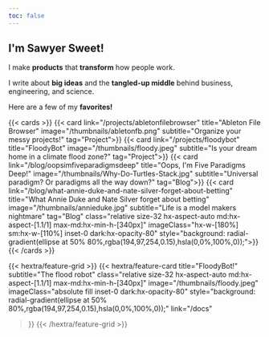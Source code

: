 ```yaml
---
toc: false
---
```

## I'm Sawyer Sweet!

I make **products** that **transform** how people work.

I write about **big ideas** and the **tangled-up middle** behind business, engineering, and science.

Here are a few of my **favorites!**

{{< cards >}}
  {{< card link="/projects/abletonfilebrowser" title="Ableton File Browser" image="/thumbnails/abletonfb.png" subtitle="Organize your messy projects!" tag="Project">}}
  {{< card link="/projects/floodybot" title="FloodyBot" image="/thumbnails/floody.jpeg" subtitle="Is your dream home in a climate flood zone?" tag="Project">}}
  {{< card link="/blog/oopsimfiveparadigmsdeep" title="Oops, I'm Five Paradigms Deep!" image="/thumbnails/Why-Do-Turtles-Stack.jpg" subtitle="Universal paradigm? Or paradigms all the way down?" tag="Blog">}}
  {{< card 
    link="/blog/what-annie-duke-and-nate-silver-forget-about-betting" 
    title="What Annie Duke and Nate Silver forget about betting" 
    image="/thumbnails/annieduke.jpg" 
    subtitle="Life is a model makers nightmare" 
    tag="Blog"
    class="relative size-32 hx-aspect-auto md:hx-aspect-[1.1/1] max-md:hx-min-h-[340px]"
    imageClass="hx-w-[180%] sm:hx-w-[110%] inset-0 dark:hx-opacity-80"
    style="background: radial-gradient(ellipse at 50% 80%,rgba(194,97,254,0.15),hsla(0,0%,100%,0));">}}
{{< /cards >}}

{{< hextra/feature-grid >}}
  {{< hextra/feature-card
    title="FloodyBot!"
    subtitle="The flood robot"
    class="relative size-32 hx-aspect-auto md:hx-aspect-[1.1/1] max-md:hx-min-h-[340px]"
    image="/thumbnails/floody.jpeg"
    imageClass="absolute fill inset-0 dark:hx-opacity-80"
    style="background: radial-gradient(ellipse at 50% 80%,rgba(194,97,254,0.15),hsla(0,0%,100%,0));"
    link="/docs"
  >}}
{{< /hextra/feature-grid >}}